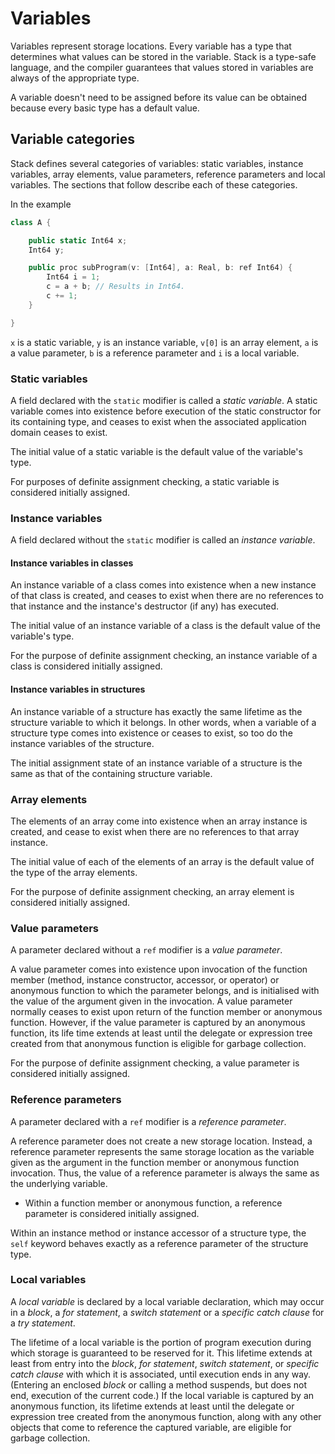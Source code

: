 
# Variables

Variables represent storage locations. Every variable has a
type that determines what values can be stored in the variable.
Stack is a type-safe language, and the compiler guarantees that
values stored in variables are always of the appropriate type.

A variable doesn't need to be assigned before its value can
be obtained because every basic type has a default value.

## Variable categories

Stack defines several categories of variables: static
variables, instance variables, array elements, value
parameters, reference parameters and local variables.
The sections that follow describe each of these categories.

In the example

```swift
class A {

    public static Int64 x;
    Int64 y;

    public proc subProgram(v: [Int64], a: Real, b: ref Int64) {
        Int64 i = 1;
        c = a + b; // Results in Int64.
        c += 1;
    }

}
```

`x` is a static variable, `y` is an instance variable,
`v[0]` is an array element, `a` is a value parameter,
`b` is a reference parameter and `i` is a local variable.

### Static variables

A field declared with the `static` modifier is called a
*static variable*. A static variable comes into existence
before execution of the static constructor for its containing
type, and ceases to exist when the associated application
domain ceases to exist.

The initial value of a static variable is the default value
of the variable's type.

For purposes of definite assignment checking, a static variable
is considered initially assigned.

### Instance variables

A field declared without the `static` modifier is called an *instance variable*.

#### Instance variables in classes

An instance variable of a class comes into existence when a new
instance of that class is created, and ceases to exist when there
are no references to that instance and the instance's destructor
(if any) has executed.

The initial value of an instance variable of a class is the default
value of the variable's type.

For the purpose of definite assignment checking, an instance
variable of a class is considered initially assigned.

#### Instance variables in structures

An instance variable of a structure has exactly the same lifetime as the
structure variable to which it belongs. In other words, when a variable
of a structure type comes into existence or ceases to exist, so too do
the instance variables of the structure.

The initial assignment state of an instance variable of a structure is the
same as that of the containing structure variable.

### Array elements

The elements of an array come into existence when an array instance is
created, and cease to exist when there are no references to that array instance.

The initial value of each of the elements of an array is the
default value of the type of the array elements.

For the purpose of definite assignment checking, an array element
is considered initially assigned.

### Value parameters

A parameter declared without a `ref` modifier is a *value parameter*.

A value parameter comes into existence upon invocation of the function
member (method, instance constructor, accessor, or operator) or
anonymous function to which the parameter belongs, and is initialised
with the value of the argument given in the invocation. A value parameter
normally ceases to exist upon return of the function member or anonymous
function. However, if the value parameter is captured by an anonymous
function, its life time extends at least until the delegate or expression
tree created from that anonymous function is eligible for garbage collection.

For the purpose of definite assignment checking, a value parameter is
considered initially assigned.

### Reference parameters

A parameter declared with a `ref` modifier is a *reference parameter*.

A reference parameter does not create a new storage location.
Instead, a reference parameter represents the same storage location
as the variable given as the argument in the function member or
anonymous function invocation. Thus, the value of a reference parameter
is always the same as the underlying variable.

*  Within a function member or anonymous function, a reference parameter
is considered initially assigned.

Within an instance method or instance accessor of a structure type, the `self`
keyword behaves exactly as a reference parameter of the structure type.

### Local variables

A *local variable* is declared by a local variable declaration,
which may occur in a *block*, a *for statement*, a
*switch statement* or a *specific catch clause* for a *try statement*.

The lifetime of a local variable is the portion of program
execution during which storage is guaranteed to be reserved
for it. This lifetime extends at least from entry into the
*block*, *for statement*, *switch statement*, or *specific catch clause*
with which it is associated, until execution ends in any way.
(Entering an enclosed *block* or calling a method suspends,
but does not end, execution of the current code.)
If the local variable is captured by an anonymous function,
its lifetime extends at least until the delegate or expression
tree created from the anonymous function, along with any other
objects that come to reference the captured variable, are
eligible for garbage collection.
